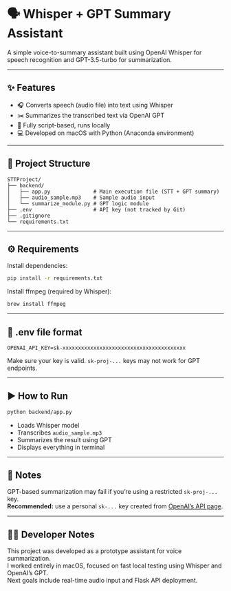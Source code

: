# 🗣️ Whisper + GPT Summary Assistant

A simple voice-to-summary assistant built using OpenAI Whisper for speech recognition and GPT-3.5-turbo for summarization.

---

## ✨ Features

- 🎧 Converts speech (audio file) into text using Whisper  
- ✂️ Summarizes the transcribed text via OpenAI GPT  
- 🧪 Fully script-based, runs locally  
- 💻 Developed on macOS with Python (Anaconda environment)

---

## 📂 Project Structure

```
STTProject/
├── backend/
│   ├── app.py              # Main execution file (STT + GPT summary)
│   ├── audio_sample.mp3    # Sample audio input
│   └── summarize_module.py # GPT logic module
├── .env                    # API key (not tracked by Git)
├── .gitignore
└── requirements.txt
```

---

## ⚙️ Requirements

Install dependencies:

```bash
pip install -r requirements.txt
```

Install ffmpeg (required by Whisper):

```bash
brew install ffmpeg
```

---

## 🔐 .env file format

```
OPENAI_API_KEY=sk-xxxxxxxxxxxxxxxxxxxxxxxxxxxxxxxxxxxxxxxx
```

Make sure your key is valid. `sk-proj-...` keys may not work for GPT endpoints.

---

## ▶️ How to Run

```bash
python backend/app.py
```

- Loads Whisper model  
- Transcribes `audio_sample.mp3`  
- Summarizes the result using GPT  
- Displays everything in terminal

---

## 📌 Notes

GPT-based summarization may fail if you’re using a restricted `sk-proj-...` key.  
**Recommended:** use a personal `sk-...` key created from [OpenAI’s API page](https://platform.openai.com/account/api-keys).

---

## 🧑‍💻 Developer Notes

This project was developed as a prototype assistant for voice summarization.  
I worked entirely in macOS, focused on fast local testing using Whisper and OpenAI’s GPT.  
Next goals include real-time audio input and Flask API deployment.
